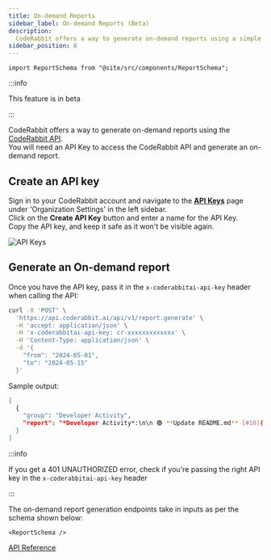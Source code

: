 ```yaml
---
title: On-demand Reports
sidebar_label: On-demand Reports (Beta)
description:
  CodeRabbit offers a way to generate on-demand reports using a simple API request
sidebar_position: 6
---
```


```mdx-code-block
import ReportSchema from "@site/src/components/ReportSchema";
```

:::info

This feature is in beta

:::

CodeRabbit offers a way to generate on-demand reports using the [CodeRabbit API](https://api.coderabbit.ai/api/swagger/).  
You will need an API Key to access the CodeRabbit API and generate an on-demand report.

## Create an API key

Sign in to your CodeRabbit account and navigate to the [**API Keys**](https://app.coderabbit.ai/settings/api-keys) page under 'Organization Settings' in the left sidebar.  
Click on the **Create API Key** button and enter a name for the API Key.  
Copy the API key, and keep it safe as it won't be visible again.

![API Keys](/img/guides/api_keys.png)

## Generate an On-demand report

Once you have the API key, pass it in the `x-coderabbitai-api-key` header when calling the API:

```sh
curl -X 'POST' \
  'https://api.coderabbit.ai/api/v1/report.generate' \
  -H 'accept: application/json' \
  -H 'x-coderabbitai-api-key: cr-xxxxxxxxxxxxx' \
  -H 'Content-Type: application/json' \
  -d '{
    "from": "2024-05-01",
    "to": "2024-05-15"
  }'
```

Sample output:

```sh
[
  {
    "group": "Developer Activity",
    "report": "*Developer Activity*:\n\n 🟢 **Update README.md** [#10](https://gitlab.com/master-group123/sub-group/project1/-/merge_requests/10)\n• Summary: The change updates the project description and modifies a section header for clearer instructions.\n• Last activity: 1 day ago, mergeable\n• Insights:\n - :magnifying_glass: @user2 Suggested updating the wording to make it clearer"
  }
]
```

:::info

If you get a 401 UNAUTHORIZED error, check if you're passing the right API key in the `x-coderabbitai-api-key` header

:::

The on-demand report generation endpoints take in inputs as per the schema shown below:

```mdx-code-block
<ReportSchema />
```

[API Reference](https://api.coderabbit.ai/api/swagger/)

